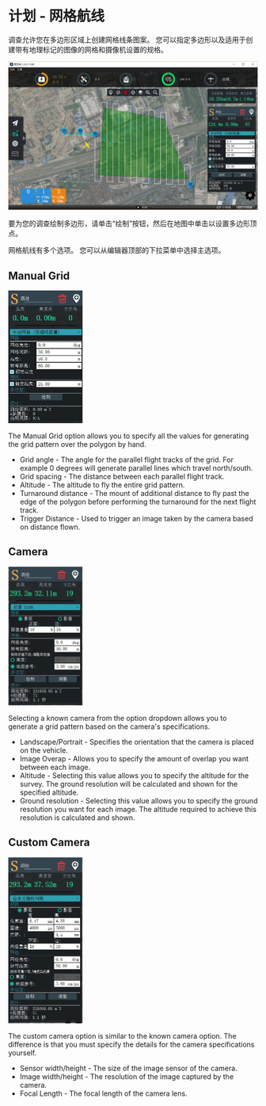 # 计划 - 网格航线

调查允许您在多边形区域上创建网格线条图案。 您可以指定多边形以及适用于创建带有地理标记的图像的网格和摄像机设置的规格。

![](Survey.jpg)

要为您的调查绘制多边形，请单击“绘制”按钮，然后在地图中单击以设置多边形顶点。

网格航线有多个选项。 您可以从编辑器顶部的下拉菜单中选择主选项。

## Manual Grid
<img src="SurveyManual.jpg" style="width: 150px;"/>

The Manual Grid option allows you to specify all the values for generating the grid pattern over the polygon by hand. 

* Grid angle - The angle for the parallel flight tracks of the grid. For example 0 degrees will generate parallel lines which travel north/south.
* Grid spacing - The distance between each parallel flight track.
* Altitude - The altitude to fly the entire grid pattern.
* Turnaround distance - The mount of additional distance to fly past the edge of the polygon before performing the turnaround for the next flight track.
* Trigger Distance - Used to trigger an image taken by the camera based on distance flown.

## Camera
<img src="SurveyCamera.jpg" style="width: 150px;"/>

Selecting a known camera from the option dropdown allows you to generate a grid pattern based on the camera's specifications.

* Landscape/Portrait - Specifies the orientation that the camera is placed on the vehicle.
* Image Overap - Allows you to specify the amount of overlap you want between each image.
* Altitude - Selecting this value allows you to specify the altitude for the survey. The ground resolution will be calculated and shown for the specified altitude.
* Ground resolution - Selecting this value allows you to specify the ground resolution you want for each image. The altitude required to achieve this resolution is calculated and shown.

## Custom Camera
<img src="SurveyCameraCustom.jpg" style="width: 150px;"/>

The custom camera option is similar to the known camera option. The difference is that you must specify the details for the camera specifications yourself.

* Sensor width/height - The size of the image sensor of the camera.
* Image width/height - The resolution of the image captured by the camera.
* Focal Length - The focal length of the camera lens.
